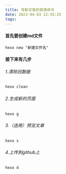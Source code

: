 ```yaml
---
title: 写新文章的常用命令
date: 2023-04-03 22:55:25
tags:
---
```




#### 首先要创建md文件

```
hexo new "新建文件名"
```

#### 接下来有几步

###### 1.清除旧数据

```
hexo clean
```

###### 2.生成新的页面

```
hexo g
```

###### 3.（选用）预览文章

```
hexo s
```

###### 4.上传到github上

```
hexo d
```



